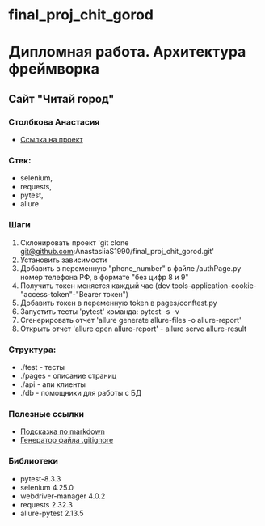 # final_proj_chit_gorod

# Дипломная работа. Архитектура фреймворка
##  Сайт "Читай город"
### Столбкова Анастасия 
- [Ссылка на проект](https://stolbkova.yonote.ru/share/9d823f25-4393-4e86-9484-0583576bd988)

### Стек:
- selenium,
- requests,
- pytest,
- allure

### Шаги
1. Склонировать проект 'git clone git@github.com:AnastasiiaS1990/final_proj_chit_gorod.git'
2. Установить зависимости
3. Добавить в переменную "phone_number" в файле /authPage.py номер телефона РФ, в формате "без цифр 8 и 9"
4. Получить токен меняется каждый час (dev tools-application-cookie-"access-token"-"Bearer токен")
5. Добавить токен в переменную token в pages/conftest.py
6. Запустить тесты 'pytest' команда: pytest -s -v
7. Сгенерировать отчет 'allure generate allure-files -o allure-report'
8. Открыть отчет 'allure open allure-report'  -  allure serve allure-result

### Структура:
- ./test - тесты
- ./pages - описание страниц
- ./api - апи клиенты
- ./db - помощники для работы с БД

### Полезные ссылки 
- [Подсказка по markdown](https://www.markdownguide.org/basic-syntax/)
- [Генератор файла .gitignore](https://www.toptal.com/developers/gitignore)

### Библиотеки 
- pytest-8.3.3
- selenium 4.25.0
- webdriver-manager 4.0.2
- requests 2.32.3
- allure-pytest 2.13.5


